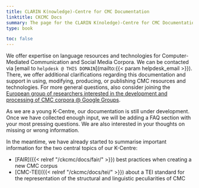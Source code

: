 ```yaml
---
title: CLARIN K(nowledge)-Centre for CMC Documentation
linktitle: CKCMC Docs
summary: The page for the CLARIN K(noledge)-Centre for CMC Documentation
type: book

toc: false
---
```


We offer expertise on language resources and technologies for Computer-Mediated
Communication and Social Media Corpora.  We can be contacted via [email to
`helpdesk @ THIS DOMAIN`](mailto:{{< param helpdesk_email >}}).  There, we
offer additional clarifications regarding this documentation and support in
using, modifying, producing, or publishing CMC resources and technologies.  For
more general questions, also consider joining the [European group of
researchers interested in the development and processing of CMC corpora @
Google Groups](https://groups.google.com/forum/?hl=de#!forum/cmc-corpora).

As we are a young K-Centre, our documentation is still under development.  Once
we have collected enough input, we will be adding a FAQ section with your most
pressing questions.  We are also interested in your thoughts on missing or
wrong information.

In the meantime, we have already started to summarise important information for
the two central topics of our K-Centre:
* [FAIR]({{< relref "/ckcmc/docs/fair/" >}}) best practices when creating a new CMC corpus
* [CMC-TEI]({{< relref "/ckcmc/docs/tei/" >}}) about a TEI standard for the representation of
  the structural and linguistic peculiarities of CMC
